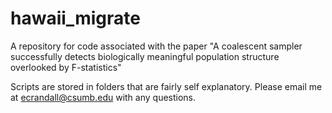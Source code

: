 # hawaii_migrate
A repository for code associated with the paper "A coalescent sampler successfully detects biologically meaningful population structure overlooked by F-statistics"

Scripts are stored in folders that are fairly self explanatory. Please email me at ecrandall@csumb.edu with any questions.
